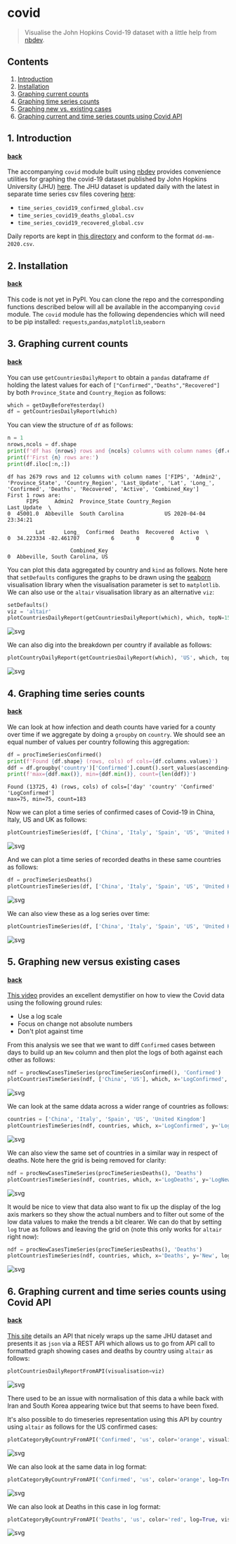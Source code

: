 # covid <a name="top-of-covid-notebook"></a>
> Visualise the John Hopkins Covid-19 dataset with a little help from [nbdev](http://nbdev.fast.ai/).


## Contents
1. [Introduction](#covid-intro)
2. [Installation](#covid-install)
3. [Graphing current counts](#covid-current)
4. [Graphing time series counts](#covid-timeseries)
5. [Graphing new vs. existing cases](#covid-newexisting)
5. [Graphing current and time series counts using Covid API](#covid-api)

## 1. Introduction <a name="covid-intro"></a>
#### [back](#top-of-covid-notebook)

The accompanying `covid` module built using [nbdev](http://nbdev.fast.ai/) provides convenience utilities for graphing the covid-19 dataset published by John Hopkins University (JHU) [here](https://github.com/CSSEGISandData/COVID-19).  The JHU dataset is updated daily with the latest in separate time series csv files covering [here](https://github.com/CSSEGISandData/COVID-19/tree/master/csse_covid_19_data/csse_covid_19_time_series):
* `time_series_covid19_confirmed_global.csv`
* `time_series_covid19_deaths_global.csv`
* `time_series_covid19_recovered_global.csv`

Daily reports are kept in [this directory](https://github.com/CSSEGISandData/COVID-19/blob/master/csse_covid_19_data/csse_covid_19_daily_reports) and conform to the format `dd-mm-2020.csv`.

## 2. Installation <a name="covid-install"></a>
#### [back](#top-of-covid-notebook)

This code is not yet in PyPI.  You can clone the repo and the corresponding functions described below will all be available in the accompanying `covid` module.  The `covid` module has the following dependencies which will need to be pip installed: `requests`,`pandas`,`matplotlib`,`seaborn`

## 3. Graphing current counts <a name="covid-current"></a>
#### [back](#top-of-covid-notebook)

You can use `getCountriesDailyReport` to obtain a `pandas` dataframe `df` holding the latest values for each of `["Confirmed","Deaths","Recovered"]` by both `Province_State` and `Country_Region` as follows:

```python
which = getDayBeforeYesterday()
df = getCountriesDailyReport(which)
```

You can view the structure of `df` as follows:

```python
n = 1
nrows,ncols = df.shape
print(f'df has {nrows} rows and {ncols} columns with column names {df.columns.to_list()}')
print(f'First {n} rows are:')
print(df.iloc[:n,:])
```

    df has 2679 rows and 12 columns with column names ['FIPS', 'Admin2', 'Province_State', 'Country_Region', 'Last_Update', 'Lat', 'Long_', 'Confirmed', 'Deaths', 'Recovered', 'Active', 'Combined_Key']
    First 1 rows are:
          FIPS     Admin2  Province_State Country_Region         Last_Update  \
    0  45001.0  Abbeville  South Carolina             US 2020-04-04 23:34:21   
    
             Lat      Long_  Confirmed  Deaths  Recovered  Active  \
    0  34.223334 -82.461707          6       0          0       0   
    
                        Combined_Key  
    0  Abbeville, South Carolina, US  


You can plot this data aggregated by country and `kind` as follows.  Note here that `setDefaults` configures the graphs to be drawn using the [seaborn](https://seaborn.pydata.org/introduction.html) visualisation library when the visualisation parameter is set to `matplotlib`.  We can also use or the `altair` visualisation library as an alternative `viz`:

```python
setDefaults()
viz = 'altair'
plotCountriesDailyReport(getCountriesDailyReport(which), which, topN=15, color='red', kind='Deaths',visualisation=viz)
```




![svg](docs/images/output_11_0.svg)



We can also dig into the breakdown per country if available as follows:

```python
plotCountryDailyReport(getCountriesDailyReport(which), 'US', which, topN=15, color='red', kind='Deaths', visualisation=viz)
```




![svg](docs/images/output_13_0.svg)



## 4. Graphing time series counts <a name="covid-timeseries"></a>
#### [back](#top-of-covid-notebook)

We can look at how infection and death counts have varied for a county over time if we aggregate by doing a `groupby` on `country`.  We should see an equal number of values per country following this aggregation:  

```python
df = procTimeSeriesConfirmed()
print(f'Found {df.shape} (rows, cols) of cols={df.columns.values}')
ddf = df.groupby('country')['Confirmed'].count().sort_values(ascending=True)
print(f'max={ddf.max()}, min={ddf.min()}, count={len(ddf)}')
```

    Found (13725, 4) (rows, cols) of cols=['day' 'country' 'Confirmed' 'LogConfirmed']
    max=75, min=75, count=183


Now we can plot a time series of confirmed cases of Covid-19 in China, Italy, US and UK as follows:

```python
plotCountriesTimeSeries(df, ['China', 'Italy', 'Spain', 'US', 'United Kingdom'], which, x='day', y='Confirmed', visualisation=viz)
```




![svg](docs/images/output_18_0.svg)



And we can plot a time series of recorded deaths in these same countries as follows:

```python
df = procTimeSeriesDeaths()
plotCountriesTimeSeries(df, ['China', 'Italy', 'Spain', 'US', 'United Kingdom'], which, x='day', y='Deaths', visualisation=viz)
```




![svg](docs/images/output_20_0.svg)



We can also view these as a log series over time:

```python
plotCountriesTimeSeries(df, ['China', 'Italy', 'Spain', 'US', 'United Kingdom'], which, x='day', y='LogDeaths', visualisation=viz)
```




![svg](docs/images/output_22_0.svg)



## 5. Graphing new versus existing cases<a name="covid-newexisting"></a>
#### [back](#top-of-covid-notebook)

[This video](https://youtu.be/54XLXg4fYsc) provides an excellent demystifier on how to view the Covid data using the following ground rules:
* Use a log scale
* Focus on change not absolute numbers
* Don't plot against time

From this analysis we see that we want to diff `Confirmed` cases between days to build up an `New` column and then plot the logs of both against each other as follows:

```python
ndf = procNewCasesTimeSeries(procTimeSeriesConfirmed(), 'Confirmed')
plotCountriesTimeSeries(ndf, ['China', 'US'], which, x='LogConfirmed', y='LogNew', visualisation=viz)
```




![svg](docs/images/output_25_0.svg)



We can look at the same ddata across a wider range of countries as follows:

```python
countries = ['China', 'Italy', 'Spain', 'US', 'United Kingdom']
plotCountriesTimeSeries(ndf, countries, which, x='LogConfirmed', y='LogNew', visualisation=viz)
```




![svg](docs/images/output_27_0.svg)



We can also view the same set of countries in a similar way in respect of deaths.  Note here the grid is being removed for clarity:

```python
ndf = procNewCasesTimeSeries(procTimeSeriesDeaths(), 'Deaths')
plotCountriesTimeSeries(ndf, countries, which, x='LogDeaths', y='LogNew', grid=False, visualisation=viz)
```




![svg](docs/images/output_29_0.svg)



It would be nice to view that data  also want to fix up the display of the log axis markers so they show the actual numbers and to filter out some of the low data values to make the trends a bit clearer.  We can do that by setting `log` true as follows and leaving the grid on (note this only works for `altair` right now):

```python
ndf = procNewCasesTimeSeries(procTimeSeriesDeaths(), 'Deaths')
plotCountriesTimeSeries(ndf, countries, which, x='Deaths', y='New', log=True, grid=True, visualisation=viz)
```




![svg](docs/images/output_31_0.svg)



## 6. Graphing current and time series counts using Covid API <a name="covid-api"></a>
#### [back](#top-of-covid-notebook)

[This site](https://covid19api.com/) details an API that nicely wraps up the same JHU dataset and presents it as `json` via a REST API which allows us to go from API call to formatted graph showing cases and deaths by country using `altair` as follows:

```python
plotCountriesDailyReportFromAPI(visualisation=viz)
```




![svg](docs/images/output_34_0.svg)



There used to be an issue with normalisation of this data a while back with Iran and South Korea appearing twice but that seems to have been fixed.

It's also possible to do timeseries representation using this API by country using `altair` as follows for the US confirmed cases:

```python
plotCategoryByCountryFromAPI('Confirmed', 'us', color='orange', visualisation=viz)
```




![svg](docs/images/output_37_0.svg)



We can also look at the same data in log format:

```python
plotCategoryByCountryFromAPI('Confirmed', 'us', color='orange', log=True, visualisation=viz)
```




![svg](docs/images/output_39_0.svg)



We can also look at Deaths in this case in log format:

```python
plotCategoryByCountryFromAPI('Deaths', 'us', color='red', log=True, visualisation=viz)
```




![svg](docs/images/output_41_0.svg)


